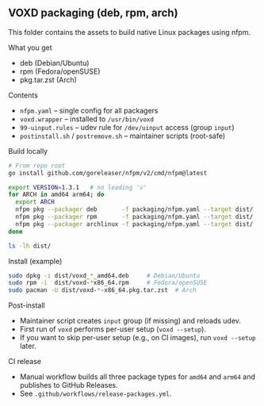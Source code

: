 ## VOXD packaging (deb, rpm, arch)

This folder contains the assets to build native Linux packages using nfpm.

What you get
- deb (Debian/Ubuntu)
- rpm (Fedora/openSUSE)
- pkg.tar.zst (Arch)

Contents
- `nfpm.yaml` – single config for all packagers
- `voxd.wrapper` – installed to `/usr/bin/voxd`
- `99-uinput.rules` – udev rule for `/dev/uinput` access (group `input`)
- `postinstall.sh` / `postremove.sh` – maintainer scripts (root-safe)

Build locally
```bash
# From repo root
go install github.com/goreleaser/nfpm/v2/cmd/nfpm@latest

export VERSION=1.3.1   # no leading 'v'
for ARCH in amd64 arm64; do
  export ARCH
  nfpm pkg --packager deb       -f packaging/nfpm.yaml --target dist/
  nfpm pkg --packager rpm       -f packaging/nfpm.yaml --target dist/
  nfpm pkg --packager archlinux -f packaging/nfpm.yaml --target dist/
done

ls -lh dist/
```

Install (example)
```bash
sudo dpkg -i dist/voxd_*_amd64.deb     # Debian/Ubuntu
sudo rpm -i  dist/voxd-*x86_64.rpm     # Fedora/openSUSE
sudo pacman -U dist/voxd-*-x86_64.pkg.tar.zst  # Arch
```

Post-install
- Maintainer script creates `input` group (if missing) and reloads udev.
- First run of `voxd` performs per-user setup (`voxd --setup`).
- If you want to skip per-user setup (e.g., on CI images), run `voxd --setup` later.

CI release
- Manual workflow builds all three package types for `amd64` and `arm64` and publishes to GitHub Releases.
- See `.github/workflows/release-packages.yml`.


